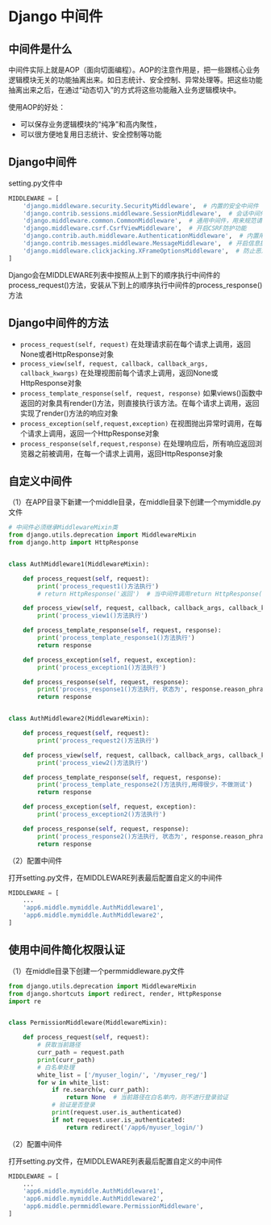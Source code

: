 # Django 中间件

## 中间件是什么

中间件实际上就是AOP（面向切面编程）。AOP的注意作用是，把一些跟核心业务逻辑模块无关的功能抽离出来。如日志统计、安全控制、异常处理等。把这些功能抽离出来之后，在通过“动态切入”的方式将这些功能融入业务逻辑模块中。
  
使用AOP的好处：
* 可以保存业务逻辑模块的“纯净”和高内聚性，
* 可以很方便地复用日志统计、安全控制等功能

## Django中间件

setting.py文件中

```python
MIDDLEWARE = [
    'django.middleware.security.SecurityMiddleware',  # 内置的安全中间件
    'django.contrib.sessions.middleware.SessionMiddleware',  # 会话中间件
    'django.middleware.common.CommonMiddleware',  # 通用中间件，用来规范请求内容
    'django.middleware.csrf.CsrfViewMiddleware',  # 开启CSRF防护功能
    'django.contrib.auth.middleware.AuthenticationMiddleware',  # 内置用户人群
    'django.contrib.messages.middleware.MessageMiddleware',  # 开启信息提示
    'django.middleware.clickjacking.XFrameOptionsMiddleware',  # 防止恶意程序点击劫持
]
```
Django会在MIDDLEWARE列表中按照从上到下的顺序执行中间件的process_request()方法，安装从下到上的顺序执行中间件的process_response()方法


## Django中间件的方法

* `process_request(self, request)` 在处理请求前在每个请求上调用，返回None或者HttpResponse对象
* `process_view(self, request, callback, callback_args, callback_kwargs)` 在处理视图前每个请求上调用，返回None或HttpResponse对象
* `process_template_response(self, request, response)` 如果views()函数中返回的对象具有render()方法，则直接执行该方法。在每个请求上调用，返回实现了render()方法的响应对象
* `process_exception(self,request,exception)` 在视图抛出异常时调用，在每个请求上调用，返回一个HttpResponse对象
* `process_response(self,request,response)`  在处理响应后，所有响应返回浏览器之前被调用，在每一个请求上调用，返回HttpResponse对象

## 自定义中间件

（1）在APP目录下新建一个middle目录，在middle目录下创建一个mymiddle.py文件

```python
# 中间件必须继承MiddlewareMixin类
from django.utils.deprecation import MiddlewareMixin
from django.http import HttpResponse


class AuthMiddleware1(MiddlewareMixin):

    def process_request(self, request):
        print('process_request1()方法执行')
        # return HttpResponse('返回')  # 当中间件调用return HttpResponse()语句时，会直接执行该类下的process_response()方法返回，后面的中间件2及视图函数不会被执行

    def process_view(self, request, callback, callback_args, callback_kwargs):
        print('process_view1()方法执行')

    def process_template_response(self, request, response):
        print('process_template_response1()方法执行')
        return response

    def process_exception(self, request, exception):
        print('process_exception1()方法执行')

    def process_response(self, request, response):
        print('process_response1()方法执行, 状态为', response.reason_phrase)
        return response


class AuthMiddleware2(MiddlewareMixin):

    def process_request(self, request):
        print('process_request2()方法执行')

    def process_view(self, request, callback, callback_args, callback_kwargs):
        print('process_view2()方法执行')

    def process_template_response(self, request, response):
        print('process_template_response2()方法执行,用得很少，不做测试')
        return response

    def process_exception(self, request, exception):
        print('process_exception2()方法执行')

    def process_response(self, request, response):
        print('process_response2()方法执行, 状态为', response.reason_phrase)
        return response
```

（2）配置中间件

打开setting.py文件，在MIDDLEWARE列表最后配置自定义的中间件

```python
MIDDLEWARE = [
    ...
    'app6.middle.mymiddle.AuthMiddleware1',
    'app6.middle.mymiddle.AuthMiddleware2',
]
```

## 使用中间件简化权限认证

（1）在middle目录下创建一个permmiddleware.py文件  

```python
from django.utils.deprecation import MiddlewareMixin
from django.shortcuts import redirect, render, HttpResponse
import re


class PermissionMiddleware(MiddlewareMixin):

    def process_request(self, request):
        # 获取当前路径
        curr_path = request.path
        print(curr_path)
        # 白名单处理
        white_list = ['/myuser_login/', '/myuser_reg/']
        for w in white_list:
            if re.search(w, curr_path):
                return None  # 当前路径在白名单内，则不进行登录验证
            # 验证是否登录
            print(request.user.is_authenticated)
            if not request.user.is_authenticated:
                return redirect('/app6/myuser_login/')
```

（2）配置中间件

打开setting.py文件，在MIDDLEWARE列表最后配置自定义的中间件

```python
MIDDLEWARE = [
    ...
    'app6.middle.mymiddle.AuthMiddleware1',
    'app6.middle.mymiddle.AuthMiddleware2',
    'app6.middle.permmiddleware.PermissionMiddleware',
]
```


